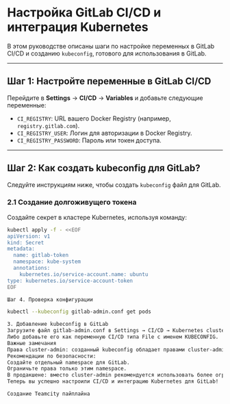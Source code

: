 # Настройка GitLab CI/CD и интеграция Kubernetes

В этом руководстве описаны шаги по настройке переменных в GitLab CI/CD и созданию `kubeconfig`, готового для использования в GitLab.

---

## Шаг 1: Настройте переменные в GitLab CI/CD

Перейдите в **Settings** → **CI/CD** → **Variables** и добавьте следующие переменные:

- `CI_REGISTRY`: URL вашего Docker Registry (например, `registry.gitlab.com`).
- `CI_REGISTRY_USER`: Логин для авторизации в Docker Registry.
- `CI_REGISTRY_PASSWORD`: Пароль или токен доступа.

---

## Шаг 2: Как создать kubeconfig для GitLab?

Следуйте инструкциям ниже, чтобы создать `kubeconfig` файл для GitLab.

### 2.1 Создание долгоживущего токена

Создайте секрет в кластере Kubernetes, используя команду:

```bash
kubectl apply -f - <<EOF
apiVersion: v1
kind: Secret
metadata:
  name: gitlab-token
  namespace: kube-system
  annotations:
    kubernetes.io/service-account.name: ubuntu
type: kubernetes.io/service-account-token
EOF

Шаг 4. Проверка конфигурации

kubectl --kubeconfig gitlab-admin.conf get pods

3. Добавление kubeconfig в GitLab
Загрузите файл gitlab-admin.conf в Settings → CI/CD → Kubernetes cluster integration.
Либо добавьте его как переменную CI/CD типа File с именем KUBECONFIG.
Важные замечания
Права cluster-admin: созданный kubeconfig обладает правами cluster-admin — используйте его осторожно.
Рекомендации по безопасности:
Создайте отдельный namespace для GitLab.
Ограничьте права только этим namespace.
В продакшене: вместо cluster-admin рекомендуется использовать более ограниченные права.
Теперь вы успешно настроили CI/CD и интеграцию Kubernetes для GitLab!

Создание Teamcity пайплайна
